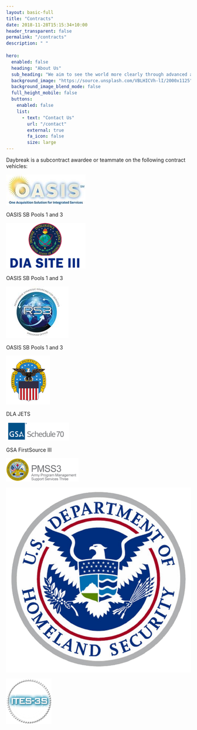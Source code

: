```yaml
---
layout: basic-full
title: "Contracts"
date: 2018-11-28T15:15:34+10:00
header_transparent: false
permalink: "/contracts"
description: " "

hero:
  enabled: false
  heading: "About Us"
  sub_heading: "We aim to see the world more clearly through advanced analytics. Our work with energy, environmental, and public safety clients has shown that bringing modern data analytics and visualization into business processes helps everyone make smarter resource allocation decisions."
  background_image: "https://source.unsplash.com/VBLHICVh-lI/2000x1125"
  background_image_blend_mode: false
  full_height_mobile: false
  buttons:
    enabled: false
    list:
      - text: "Contact Us"
        url: "/contact"
        external: true
        fa_icon: false
        size: large   
---
```


Daybreak is a subcontract awardee or teammate on the following contract vehicles:  

<div class="row justify-content-center align-items-center">
<div class="col-6 col-lg-4 text-center mb-1 mt-1">
<img class="my-0" src="assets/images/contracts/oasis.jpg" alt="">
<p>OASIS SB Pools 1 and 3</p>
</div>
<div class="col-6 col-lg-4 text-center mb-1 mt-1">
<img class="my-0" src="assets/images/contracts/dia.png" alt="">
<p>OASIS SB Pools 1 and 3</p>
</div>
<div class="col-6 col-lg-4 text-center mb-1 mt-1">
<img class="my-0" src="assets/images/contracts/rs3.jpg" alt="">
<p>OASIS SB Pools 1 and 3</p>
</div>
<div class="col-6 col-lg-4 text-center mb-1 mt-1">
<img class="my-0" src="assets/images/contracts/defense_logistics_agency.png" alt="">
<p>DLA JETS</p>
</div>
<div class="col-6 col-lg-4 text-center mb-1 mt-1">
<img class="my-0" src="assets/images/contracts/gsa.png" alt="">
<p>GSA FirstSource III</p>
</div>
<div class="col-6 col-lg-4 text-center mb-1 mt-1">
<img class="my-0" src="assets/images/contracts/PMSS3.png" alt="">
<p> </p>
</div>
<div class="col-6 col-lg-4 text-center mb-1 mt-1">
<img class="my-0" src="assets/images/contracts/homeland_security.png" alt="">
<p> </p>
</div>
<div class="col-6 col-lg-4 text-center mb-1 mt-1">
<img class="my-0" src="assets/images/contracts/ites-3s.png" alt="">
<p> </p>
</div>

</div>
